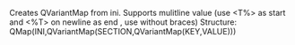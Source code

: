 Creates QVariantMap from ini.
Supports mulitline value (use <T%> as start and <%T> on newline as end , use without braces)
Structure:
QMap(INI,QVariantMap(SECTION,QVariantMap(KEY,VALUE)))
